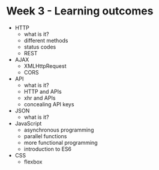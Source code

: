 # Week 3 - Learning outcomes

- HTTP
  - what is it?
  - different methods
  - status codes
  - REST
- AJAX
  - XMLHttpRequest
  - CORS
- API
  - what is it?
  - HTTP and APIs
  - xhr and APIs
  - concealing API keys
- JSON
  - what is it?
- JavaScript
  - asynchronous programming
  - parallel functions
  - more functional programming
  - introduction to ES6
- CSS
  - flexbox
